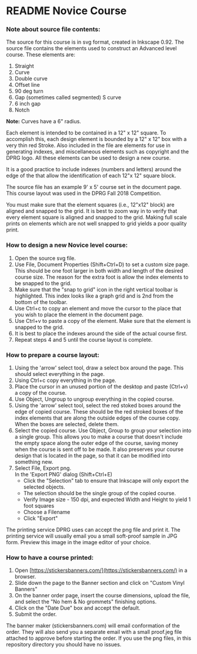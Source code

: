 # README Novice Course

### Note about source file contents:
The source for this course is in svg format, created in Inkscape 0.92. The source file contains the elements used to construct an Advanced level course. These elements are:  

1. Straight 
2. Curve 
3. Double curve
4. Offset line
5. 90 deg turn
6. Gap (sometimes called segmented) S curve
7. 6 inch gap
8. Notch

**Note:** Curves have a 6" radius.

Each element is intended to be contained in a 12" x 12" square. To accomplish this, each design element is bounded by a 12" x 12" box with a very thin red Stroke. Also included in the file are elements for use in generating indexes, and miscellaneous elements such as copyright and the DPRG logo. All these elements can be used to design a new course. 

It is a good practice to include indexes (numbers and letters) around the edge of the that allow the identification of each 12"x 12" square block. 

The source file has an example 9' x 5' course set in the document page. This course layout was used in the DPRG Fall 2018 Competition.  

You must make sure that the element squares (i.e., 12"x12" block) are aligned and snapped to the grid. It is best to zoom way in to verify that every element square is aligned and snapped to the grid. Making full scale prints on elements which are not well snapped to grid yields a poor quality print.

### How to design a new Novice level course:
1. Open the source svg file.
2. Use File, Document Properties (Shift+Ctrl+D) to set a custom size page. This should be one foot larger in both width and length of the desired course size. The reason for the extra foot is allow the index elements to be snapped to the grid.
3. Make sure that the "snap to grid" icon in the right vertical toolbar is highlighted. This index looks like a graph grid and is 2nd from the bottom of the toolbar.
4. Use Ctrl+c to copy an element and move the cursor to the place that you wish to place the element in the document page.
5. Use Ctrl+v to paste a copy of the element. Make sure that the element is snapped to the grid.
6. It is best to place the indexes around the side of the actual course first.
7. Repeat steps 4 and 5 until the course layout is complete.



### How to prepare a course layout:
1. Using the 'arrow' select tool, draw a select box around the page. This should select everything in the page. 
2. Using Ctrl+c copy everything in the page. 
3. Place the cursor in an unused portion of the desktop and paste (Ctrl+v) a copy of the course.
4. Use Object, Ungroup to ungroup everything in the copied course.
5. Using the 'arrow' select tool, select the red stoked boxes around the edge of copied course. These should be the red stroked boxes of the index elements that are along the outside edges of the course copy. When the boxes are selected, delete them.
6. Select the copied course. Use Object, Group to group your selection into a single group. This allows you to make a course that doesn't include the empty space along the outer edge of the course, saving money when the course is sent off to be made. It also preserves your course design that is located in the page, so that it can be modified into something new.
7. Select File, Export png.   
   In the 'Export PNG' dialog (Shift+Ctrl+E)
	- Click the "Selection" tab to ensure that Inkscape will only export the selected objects.  
	- The selection should be the single group of the copied course.
	- Verify Image size - 150 dpi, and expected Width and Height to yield 1 foot squares
	- Choose a Filename
	- Click "Export"

The printing service DPRG uses can accept the png file and print it. The printing service will usually email you a small soft-proof sample in JPG form. Preview this image in the image editor of your choice.

### How to have a course printed:
1. Open [https://stickersbanners.com/](https://stickersbanners.com/) in a browser. 
2. Slide down the page to the Banner section and click on "Custom Vinyl Banners"
3. On the banner order page, insert the course dimensions, upload the file, and select the "No hem  & No grommets" finishing options.
4. Click on the "Date Due" box and accept the default.
5. Submit the order.

The banner maker (stickersbanners.com) will email conformation of the order. They will also send you a separate email with a small proof.jeg file attached to approve before starting the order. If you use the png files, in this repository directory you should have no issues. 
